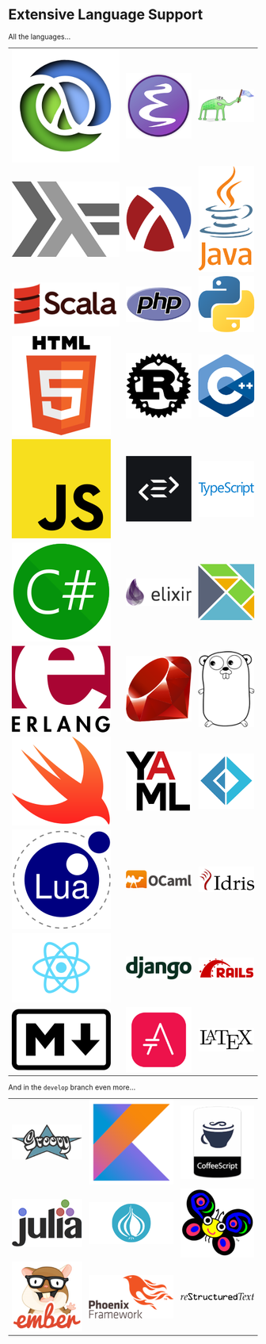 # Extensive Language Support

All the languages...

<table>
  <tr>
    <td>
      <a href="http://spacemacs.org/layers/+lang/clojure/README.html">
        <img src="/images/clojure-logo-3d.png" alt="Clojure Layer"/>
      </a>
    </td>
    <td>
      <a href="http://spacemacs.org/layers/+lang/emacs-lisp/README.html">
        <img src="/images/emacs-logo-48.png" alt="ELisp Layer"/>
      </a>
    </td>
    <td>
      <a href="http://spacemacs.org/layers/+lang/common-lisp/README.html">
        <img src="/images/lisp-logo-alien-256.png" alt="Common Lisp"/>
      </a>
    </td>
  </tr>
  <tr>
    <td>
      <a href="http://spacemacs.org/layers/+lang/haskell/README.html">
        <img src="/images/haskell-logo.png" alt="Haskell"/>
      </a>
    </td>
    <td>
      <a href="http://spacemacs.org/layers/+lang/racket/README.html">
        <img src="/images/racket-logo.png" alt="Racket Layer"/>
      </a>
    </td>
    <td>
      <a href="http://spacemacs.org/layers/+lang/java/README.html">
        <img src="/images/200px-Java-Logo.png" alt="Java"/>
      </a>
    </td>
  </tr>
  <tr>
    <td>
      <a href="http://spacemacs.org/layers/+lang/scala/README.html">
        <img src="/images/Scala_logo.png" alt="Scala"/>
      </a>
    </td>
    <td>
      <a href="http://spacemacs.org/layers/+lang/php/README.html">
        <img src="/images/200px-PHP-logo.png" alt="PHP"/>
      </a>
    </td>
    <td>
      <a href="http://spacemacs.org/layers/+lang/python/README.html">
        <img src="/images/200px-Python-logo.png" alt="Python"/>
      </a>
    </td>
  </tr>
  <tr>
    <td>
      <a href="http://spacemacs.org/layers/+lang/html/README.html">
        <img src="/images/200px-HTML5_logo.png" alt="HTML Layer"/>
      </a>
    </td>
    <td>
      <a href="http://spacemacs.org/layers/+lang/rust/README.html">
        <img src="/images/200px-Rust_logo.png" alt="Rust"/>
      </a>
    </td>
    <td>
      <a href="http://spacemacs.org/layers/+lang/c-c++/README.html">
        <img src="/images/200px-ISO_C++_Logo.png" alt="C/C++"/>
      </a>
    </td>
  </tr>
  <tr>
    <td>
      <a href="http://spacemacs.org/layers/+lang/javascript/README.html">
        <img src="/images/200px-Unofficial_JavaScript_logo.png" alt="JavaScript"/>
      </a>
    </td>
    <td>
      <a href="http://spacemacs.org/layers/+lang/purescript/README.html">
        <img src="/images/PureScript_Logo.png" alt="Purescript"/>
      </a>
    </td>
    <td>
      <a href="http://spacemacs.org/layers/+lang/typescript/README.html">
        <img src="/images/typescript-logo.png" alt="Typescript"/>
      </a>
    </td>
  </tr>
  <tr>
    <td>
      <a href="http://spacemacs.org/layers/+lang/csharp/README.html">
        <img src="/images/logo_CSharp.png" alt="C#"/>
      </a>
    </td>
    <td>
      <a href="http://spacemacs.org/layers/+lang/elixir/README.html">
        <img src="/images/elixir-logo.png" alt="Elixir"/>
      </a>
    </td>
    <td>
      <a href="http://spacemacs.org/layers/+lang/elm/README.html">
        <img src="/images/200px-Elm_logo.png" alt="Elm"/>
      </a>
    </td>
  </tr>  
  <tr>
    <td>
      <a href="http://spacemacs.org/layers/+lang/erlang/README.html">
        <img src="/images/200px-Erlang_logo.png" alt="Erlang"/>
      </a>
    </td>
    <td>
      <a href="http://spacemacs.org/layers/+lang/ruby/README.html">
        <img src="/images/200px-Ruby_logo.png" alt="Ruby"/>
      </a>
    </td>
    <td>
      <a href="http://spacemacs.org/layers/+lang/go/README.html">
        <img src="/images/golang-logo.png" alt="Golang"/>
      </a>
    </td>
  </tr>  
  <tr>
    <td>
      <a href="http://spacemacs.org/layers/+lang/swift/README.html">
        <img src="/images/200px-Swift_logo.png" alt="Swift"/>
      </a>
    </td>
    <td>
      <a href="http://spacemacs.org/layers/+lang/yaml/README.html">
        <img src="/images/yaml-logo.png" alt="YAML"/>
      </a>
    </td>
    <td>
      <a href="http://spacemacs.org/layers/+lang/fsharp/README.html">
        <img src="/images/Fsharp_logo.png" alt="F#"/>
      </a>
    </td>
  </tr> 
  <tr>
    <td>
      <a href="http://spacemacs.org/layers/+lang/lua/README.html">
        <img src="/images/200px-Lua-logo.png" alt="Lua"/>
      </a>
    </td>
    <td>
      <a href="http://spacemacs.org/layers/+lang/ocaml/README.html">
        <img src="/images/ocaml-logo.png" alt="OCaml"/>
      </a>
    </td>
    <td>
      <a href="http://spacemacs.org/layers/+lang/idris/README.html">
        <img src="/images/idris-logo.png" alt="Idris"/>
      </a>
    </td>
  </tr> 
  <tr>
    <td>
      <a href="http://spacemacs.org/layers/+frameworks/react/README.html">
        <img src="/images/200px-React-icon.png" alt="React"/>
      </a>
    </td>
    <td>
      <a href="http://spacemacs.org/layers/+frameworks/django/README.html">
        <img src="/images/django-logo.png" alt="Django"/>
      </a>
    </td>
    <td>
      <a href="http://spacemacs.org/layers/+frameworks/ruby-on-rails/README.html">
        <img src="/images/Ruby_On_Rails_Logo.png" alt="Ruby on Rails"/>
      </a>
    </td>
  </tr>
  <tr>
    <td>
      <a href="http://spacemacs.org/layers/+lang/markdown/README.html">
        <img src="/images/200px-Markdown.png" alt="Markdown"/>
      </a>
    </td>
    <td>
      <a href="http://spacemacs.org/layers/+lang/asciidoc/README.html">
        <img src="/images/asciidoctor-logo.png" alt="AsciiDoc"/>
      </a>
    </td>
    <td>
      <a href="http://spacemacs.org/layers/+lang/latex/README.html">
        <img src="/images/200px-LaTeX_logo.png" alt="LaTeX"/>
      </a>
    </td>
  </tr>
</table>

And in the `develop` branch even more...

<table>
  <tr>
    <td>
      <a href="http://develop.spacemacs.org/layers/+lang/groovy/README.html">
        <img src="/images/200px-Groovy-logo.png" alt="Groovy"/>
      </a>
    </td>
    <td>
      <a href="http://develop.spacemacs.org/layers/+lang/kotlin/README.html">
        <img src="/images/kotlin-logo.png" alt="Kotlin"/>
      </a>
    </td>
    <td>
      <a href="http://develop.spacemacs.org/layers/+lang/coffeescript/README.html">
        <img src="/images/coffeescript-logo.png" alt="Coffeescript"/>
      </a>
    </td>
  </tr>
  <tr>
    <td>
      <a href="http://develop.spacemacs.org/layers/+lang/julia/README.html">
        <img src="/images/julia-logo.png" alt="Julia"/>
      </a>
    </td>
    <td>
      <a href="http://develop.spacemacs.org/layers/+lang/perl5/README.html">
        <img src="/images/perl5-logo.png" alt="Perl 5"/>
      </a>
    </td>
    <td>
      <a href="http://develop.spacemacs.org/layers/+lang/perl6/README.html">
        <img src="/images/perl6-logo.png" alt="Perl 6"/>
      </a>
    </td>
  </tr>
  <tr>
    <td>
      <a href="http://develop.spacemacs.org/layers/+frameworks/emberjs/README.html">
        <img src="/images/ember-logo.png" alt="EmberJS"/>
      </a>
    </td>
    <td>
      <a href="http://develop.spacemacs.org/layers/+frameworks/phoenix/README.html">
        <img src="/images/phoenix-logo.png" alt="Phoenix"/>
      </a>
    </td>
    <td>
      <a href="http://develop.spacemacs.org/layers/+lang/restructuredtext/README.html">
        <img src="/images/rst-logo.png" alt="reStructuredText"/>
      </a>
    </td>
  </tr>
</table>
  

